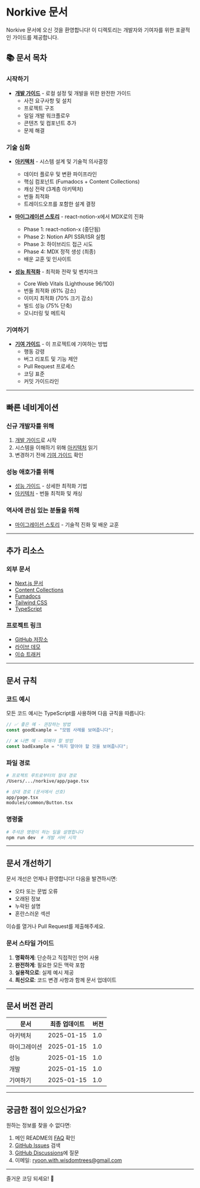 # Norkive 문서

Norkive 문서에 오신 것을 환영합니다! 이 디렉토리는 개발자와 기여자를 위한 포괄적인 가이드를 제공합니다.

## 📚 문서 목차

### 시작하기

- **[개발 가이드](./DEVELOPMENT.ko.md)** - 로컬 설정 및 개발을 위한 완전한 가이드
  - 사전 요구사항 및 설치
  - 프로젝트 구조
  - 일일 개발 워크플로우
  - 콘텐츠 및 컴포넌트 추가
  - 문제 해결

### 기술 심화

- **[아키텍처](./ARCHITECTURE.ko.md)** - 시스템 설계 및 기술적 의사결정
  - 데이터 플로우 및 변환 파이프라인
  - 핵심 컴포넌트 (Fumadocs + Content Collections)
  - 캐싱 전략 (3계층 아키텍처)
  - 번들 최적화
  - 트레이드오프를 포함한 설계 결정

- **[마이그레이션 스토리](./MIGRATION.ko.md)** - react-notion-x에서 MDX로의 진화
  - Phase 1: react-notion-x (중단됨)
  - Phase 2: Notion API SSR/ISR 실험
  - Phase 3: 하이브리드 접근 시도
  - Phase 4: MDX 정적 생성 (최종)
  - 배운 교훈 및 인사이트

- **[성능 최적화](./PERFORMANCE.ko.md)** - 최적화 전략 및 벤치마크
  - Core Web Vitals (Lighthouse 96/100)
  - 번들 최적화 (61% 감소)
  - 이미지 최적화 (70% 크기 감소)
  - 빌드 성능 (75% 단축)
  - 모니터링 및 메트릭

### 기여하기

- **[기여 가이드](./CONTRIBUTING.ko.md)** - 이 프로젝트에 기여하는 방법
  - 행동 강령
  - 버그 리포트 및 기능 제안
  - Pull Request 프로세스
  - 코딩 표준
  - 커밋 가이드라인

---

## 빠른 네비게이션

### 신규 개발자를 위해

1. [개발 가이드](./DEVELOPMENT.ko.md)로 시작
2. 시스템을 이해하기 위해 [아키텍처](./ARCHITECTURE.ko.md) 읽기
3. 변경하기 전에 [기여 가이드](./CONTRIBUTING.ko.md) 확인

### 성능 애호가를 위해

- [성능 가이드](./PERFORMANCE.ko.md) - 상세한 최적화 기법
- [아키텍처](./ARCHITECTURE.ko.md) - 번들 최적화 및 캐싱

### 역사에 관심 있는 분들을 위해

- [마이그레이션 스토리](./MIGRATION.ko.md) - 기술적 진화 및 배운 교훈

---

## 추가 리소스

### 외부 문서

- [Next.js 문서](https://nextjs.org/docs)
- [Content Collections](https://www.content-collections.dev/)
- [Fumadocs](https://fumadocs.vercel.app/)
- [Tailwind CSS](https://tailwindcss.com/docs)
- [TypeScript](https://www.typescriptlang.org/docs/)

### 프로젝트 링크

- [GitHub 저장소](https://github.com/ryoonwithinwisdomlights/norkive)
- [라이브 데모](https://mdx-norkive.vercel.app/)
- [이슈 트래커](https://github.com/ryoonwithinwisdomlights/norkive/issues)

---

## 문서 규칙

### 코드 예시

모든 코드 예시는 TypeScript를 사용하며 다음 규칙을 따릅니다:

```typescript
// ✅ 좋은 예 - 권장하는 방법
const goodExample = "모범 사례를 보여줍니다";

// ❌ 나쁜 예 - 피해야 할 방법
const badExample = "하지 말아야 할 것을 보여줍니다";
```

### 파일 경로

```bash
# 프로젝트 루트로부터의 절대 경로
/Users/.../norkive/app/page.tsx

# 상대 경로 (문서에서 선호)
app/page.tsx
modules/common/Button.tsx
```

### 명령줄

```bash
# 주석은 명령이 하는 일을 설명합니다
npm run dev  # 개발 서버 시작
```

---

## 문서 개선하기

문서 개선은 언제나 환영합니다! 다음을 발견하시면:
- 오타 또는 문법 오류
- 오래된 정보
- 누락된 설명
- 혼란스러운 섹션

이슈를 열거나 Pull Request를 제출해주세요.

### 문서 스타일 가이드

1. **명확하게**: 단순하고 직접적인 언어 사용
2. **완전하게**: 필요한 모든 맥락 포함
3. **실용적으로**: 실제 예시 제공
4. **최신으로**: 코드 변경 사항과 함께 문서 업데이트

---

## 문서 버전 관리

| 문서 | 최종 업데이트 | 버전 |
|----------|--------------|---------|
| 아키텍처 | 2025-01-15 | 1.0 |
| 마이그레이션 | 2025-01-15 | 1.0 |
| 성능 | 2025-01-15 | 1.0 |
| 개발 | 2025-01-15 | 1.0 |
| 기여하기 | 2025-01-15 | 1.0 |

---

## 궁금한 점이 있으신가요?

원하는 정보를 찾을 수 없다면:

1. 메인 README의 [FAQ](../README.md#faq) 확인
2. [GitHub Issues](https://github.com/ryoonwithinwisdomlights/norkive/issues) 검색
3. [GitHub Discussions](https://github.com/ryoonwithinwisdomlights/norkive/discussions)에 질문
4. 이메일: ryoon.with.wisdomtrees@gmail.com

---

즐거운 코딩 되세요! 🚀

